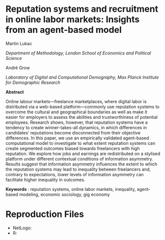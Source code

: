 # Reputation systems and recruitment in online labor markets: Insights from an agent-based model

Martin Lukac 

*Department of Methodology, London School of Economics and Political Science*

André Grow

*Laboratory of Digital and Computational Demography, Max Planck Institute for Demographic Research*



**Abstract**

Online labour markets—freelance marketplaces, where digital labor is distributed via a web-based platform—commonly use reputation systems to overcome the cultural and geographical boundaries as well as make it easier for employers to assess the abilities and trustworthiness of potential employees. Research shows, however, that reputation systems have a tendency to create winner-takes-all dynamics, in which differences in candidates&#39; reputations become disconnected from their objective differences. In this paper, we use an empirically validated agent-based computational model to investigate to what extent reputation systems can create segmented outcomes biased towards freelancers with high reputation. We explore how jobs and earnings are redistributed on a stylised platform under different contextual conditions of information asymmetry. Results suggest that information asymmetry influences the extent to which the reputation systems may lead to inequality between freelancers and, contrary to expectations, lower levels of information asymmetry can facilitate higher inequality in outcomes.

**Keywords** :  reputation systems, online labor markets, inequality, agent-based modeling, economic sociology, gig economy

# Reproduction Files
* NetLogo: 
* R:
